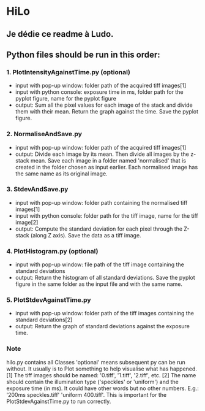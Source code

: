 # HiLo

## Je dédie ce readme à Ludo.

## Python files should be run in this order:

### 1. PlotIntensityAgainstTime.py (optional)  
- input with pop-up window: folder path of the acquired tiff images[1]  
- input with python console: exposure time in ms, folder path for the pyplot figure, name for the pyplot figure  
- output: Sum all the pixel values for each image of the stack and divide them with their mean. Return the graph against the time. Save the pyplot figure.  

### 2. NormaliseAndSave.py  
- input with pop-up window: folder path of the acquired tiff images[1]  
- output: Divide each image by its mean. Then divide all images by the z-stack mean. Save each image in a folder named 'normalised' that is created in the folder chosen as input earlier. Each normalised image has the same name as its original image. 

### 3. StdevAndSave.py  
- input with pop-up window: folder path containing the normalised tiff images[1]
- input with python console: folder path for the tiff image, name for the tiff image[2]  
- output: Compute the standard deviation for each pixel through the Z-stack (along Z axis). Save the data as a tiff image.  

### 4. PlotHistogram.py (optional)  
- input with pop-up window: file path of the tiff image containing the standard deviations  
- output: Return the histogram of all standard deviations. Save the pyplot figure in the same folder as the input file and with the same name.  

### 5. PlotStdevAgainstTime.py  
- input with pop-up window: folder path of the tiff images containing the standard deviations[2]  
- output: Return the graph of standard deviations against the exposure time.  

### Note
hilo.py contains all Classes
'optional' means subsequent py can be run without. It usually is to Plot something to help visualise what has happened.
[1] The tiff images should be named: '0.tiff', '1.tiff', '2.tiff', etc.
[2] The name should contain the illumination type ('speckles' or 'uniform') and the exposure time (in ms). It could have other words but no other numbers. E.g.: '200ms speckles.tiff' 'uniform 400.tiff'. This is important for the PlotStdevAgainstTime.py to run correctly.
